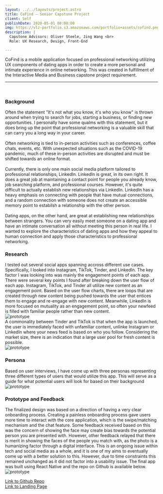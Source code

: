 ```yaml
---
layout: ../../layouts/project.astro
title: CoFind — Senior Capstone Project
client: Self
publishDate: 2020-05-01 00:00:00
img: https://vlz-portfolio.s3.amazonaws.com/portfolio+assets/cofind.png
description: |
  Capstone Advisors: Oliver Steele, Jing Wang <br>
  Role: UX Research, Design, Front-End

---
```

CoFind is a mobile application focused on professional networking utilizing UX components of dating apps in order to create a more personal and intimate experience in online networking. This was created in fulfillment of the Interactive Media and Business capstone project requirement. <br><hr><br>

### Background
Often the statement "It's not what you know, it's who you know" is thrown around when trying to search for jobs, starting a business, or finding new opportunities. I personally have some qualms with this statement, but it does bring up the point that professional networking is a valuable skill that can carry you a long way in your career. <br><br>
Often networking is tied to in-person activities such as conferences, coffee chats, events, etc. With unexpected situations such as the COVID-19 pandemic, much of these in-person activities are disrupted and must be shifted towards an online format. <br><br>
Currently, there is only one main social media platform tailored to professional relationships, LinkedIn. LinkedIn is great, in its own right. It does a great job at maintaining a contact point for people you already know, job searching platform, and professional courses. However, it's quite difficult to actually establish new relationships via LinkedIn. LinkedIn has a heavy emphasis on connecting with people that have mutual connections, and a random connection with someone does not create an accessible memory point to estabilsh a relationship with the other person.<br><br>
Dating apps, on the other hand, are great at establishing new relationships between strangers. You can very easily meet someone on a dating app and have an intimate conversation all without meeting this person in real life. I wanted to explore the characteristics of dating apps and how they appeal to human connection and apply those characteristics to professional networking.

### Research
I tested out several social apps spanning accross different use cases. Specifically, I looked into Instagram, TikTok, Tinder, and LinkedIn. The key factor I was looking into was mainly the engagement points of each app. There were several key points I found after breaking down the user flow of each app. Instagram, TikTok, and Tinder all utilize new content as an engagement point. Based on the user flow charts, there are loops that are created through new content being pushed towards the user that entices them to engage and re-engage with new content. Meanwhile, LinkedIn is more focused on mutuality as an engagement point, so often your newfeed is filled with familiar people rather than new content.
<br>
![prototype](https://vlz-portfolio.s3.amazonaws.com/portfolio+assets/cofind/userflows.png)
<br>
A commonality between Tinder and TikTok is that when the app is launched, the user is immediately faced with unfamiliar content, unlinke Instagram or LinkedIn where your news feed is based on who you follow. Considering the market size, there is an indication that a large user pool for fresh content is possible.
<br>
![prototype](https://vlz-portfolio.s3.amazonaws.com/portfolio+assets/cofind/market_size.png)
<br>

### Persona
Based on user interviews, I have come up with three personas representing three different types of users that would utilize this app. This will serve as a guide for what potential users will look for based on their background
<br>
![prototype](https://vlz-portfolio.s3.amazonaws.com/portfolio+assets/cofind/persona.png)
<br>

### Prototype and Feedback
The finalized design was based on a direction of having a very clear onboarding process. Creating a painless onboarding process gave users more time to interact with the core application, which is the swipe/matching mechanism and the chat feature. Some feedback received based on this was the concern of showing the face may create bias towards the potential person you are presented with. However, other feedback relayed that there is merit in showing the faces of the people you match with, as the photo is a humanizing factor through a digital interface. This is an ongoing issue within tech and social media as a whole, and it is one of my aims to eventually come up with a better solution to this. However, due to time constraints this remained unchanged as it did not factor into a usability issue. The final app was built using React Native and the repo on Github is available below.
<br>
![prototype](https://vlz-portfolio.s3.amazonaws.com/portfolio+assets/cofind/wireframe.png)
<br>

[Link to Github Repo](https://bit.ly/3Abnk4q)
<br>
[Link to Landing Page](https://verazhong19.github.io/cofind/)